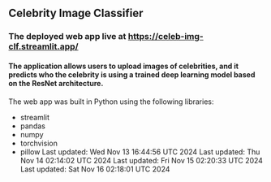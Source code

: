 ## Celebrity Image Classifier
### The deployed web app live at https://celeb-img-clf.streamlit.app/
#### The application allows users to upload images of celebrities, and it predicts who the celebrity is using a trained deep learning model based on the ResNet architecture.
The web app was built in Python using the following libraries:<br>
- streamlit
- pandas
- numpy
- torchvision
- pillow
Last updated: Wed Nov 13 16:44:56 UTC 2024
Last updated: Thu Nov 14 02:14:02 UTC 2024
Last updated: Fri Nov 15 02:20:33 UTC 2024
Last updated: Sat Nov 16 02:18:01 UTC 2024
